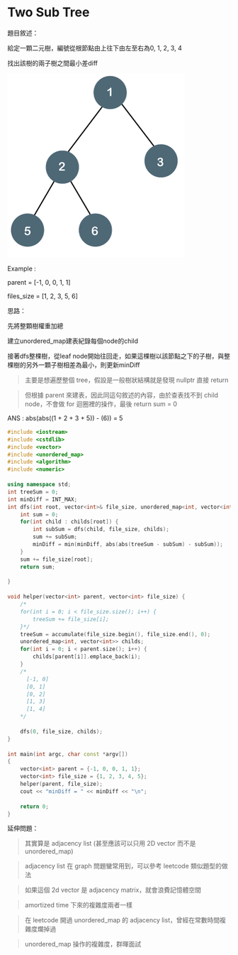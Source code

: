 # Two Sub Tree

題目敘述：

給定一顆二元樹，編號從根節點由上往下由左至右為0, 1, 2, 3, 4

找出該樹的兩子樹之間最小差diff

![binary-tree.png](twoSubTree/binary-tree.png)

Example : 

parent = [-1, 0, 0, 1, 1]

files_size = [1, 2, 3, 5, 6]

思路：

先將整顆樹權重加總

建立unordered_map建表紀錄每個node的child

接著dfs整棵樹，從leaf node開始往回走，如果這棵樹以該節點之下的子樹，與整棵樹的另外一顆子樹相差為最小，則更新minDiff

> 主要是想遍歷整個 tree，假設是一般樹狀結構就是發現 nullptr 直接 return
> 

> 但根據 parent 來建表，因此同這句敘述的內容，由於查表找不到 child node，不會做 for 迴圈裡的操作，最後 return sum = 0
> 

ANS : abs(abs((1 + 2 + 3 + 5)) - (6)) = 5

```cpp
#include <iostream>
#include <cstdlib>
#include <vector>
#include <unordered_map>
#include <algorithm>
#include <numeric>

using namespace std;
int treeSum = 0;
int minDiff = INT_MAX;
int dfs(int root, vector<int>& file_size, unordered_map<int, vector<int>> childs) {
	int sum = 0;
	for(int child : childs[root]) {
		int subSum = dfs(child, file_size, childs);
		sum += subSum;
		minDiff = min(minDiff, abs(abs(treeSum - subSum) - subSum));
	}
	sum += file_size[root];
	return sum;

}

void helper(vector<int> parent, vector<int> file_size) {
	/*
    for(int i = 0; i < file_size.size(); i++) {
		treeSum += file_size[i];
	}*/
	treeSum = accumulate(file_size.begin(), file_size.end(), 0);
	unordered_map<int, vector<int>> childs;
	for(int i = 0; i < parent.size(); i++) {
		childs[parent[i]].emplace_back(i);
	}
	/* 
	  [-1, 0]
	  [0, 1]
	  [0, 2]
	  [1, 3]
	  [1, 4]
	*/
	
	dfs(0, file_size, childs);
}

int main(int argc, char const *argv[])
{
	vector<int> parent = {-1, 0, 0, 1, 1};
	vector<int> file_size = {1, 2, 3, 4, 5};
	helper(parent, file_size);
	cout << "minDiff = " << minDiff << "\n";

	return 0;
}
```

延伸問題：

> 其實算是 adjacency list (甚至應該可以只用 2D vector 而不是 unordered_map)
> 

> adjacency list 在 graph 問題蠻常用到，可以參考 leetcode 類似題型的做法
> 

> 如果這個 2d vector 是 adjacency matrix，就會浪費記憶體空間
> 

> amortized time 下來的複雜度兩者一樣
> 

> 在 leetcode 開過 unordered_map 的 adjacency list，曾經在常數時間複雜度爛掉過
> 

> unordered_map 操作的複雜度，群暉面試
>